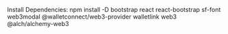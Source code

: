 Install Dependencies: 
npm install -D bootstrap react react-bootstrap sf-font web3modal @walletconnect/web3-provider walletlink web3 @alch/alchemy-web3

